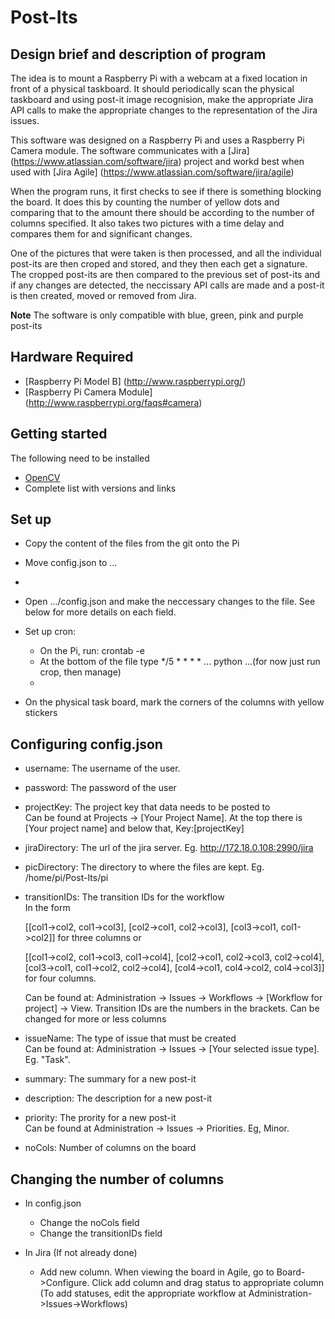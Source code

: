 Post-Its
========
Design brief and description of program 
---
The idea is to mount a Raspberry Pi with a webcam at a fixed location in front of a physical taskboard. It should periodically scan the physical taskboard and using post-it image recognision, make the appropriate Jira API calls to make the appropriate changes to the representation of the Jira issues.

This software was designed on a Raspberry Pi and uses a Raspberry Pi Camera module. The software communicates with a [Jira] (https://www.atlassian.com/software/jira) project and workd best when used with [Jira Agile] (https://www.atlassian.com/software/jira/agile)

When the program runs, it first checks to see if there is something blocking the board. It does this by counting the number of yellow dots and comparing that to the amount there should be according to the number of columns specified. It also takes two pictures with a time delay and compares them for and significant changes. 

One of the pictures that were taken is then processed, and all the individual post-its are then croped and stored, and they then each get a signature. The cropped post-its are then compared to the previous set of post-its and if any changes are detected, the neccissary API calls are made and a post-it is then created, moved or removed from Jira.

**Note** The software is only compatible with blue, green, pink and purple post-its

Hardware Required
---
- [Raspberry Pi Model B] (http://www.raspberrypi.org/)
- [Raspberry Pi Camera Module] (http://www.raspberrypi.org/faqs#camera)

Getting started
---
The following need to be installed

- [OpenCV](http://google.com)
- Complete list with versions and links

Set up
--
- Copy the content of the files from the git onto the Pi
- Move config.json to ...
-
- Open .../config.json and make the neccessary changes to the file. See below for more details on each field.
- Set up cron:

  - On the Pi, run: crontab -e  
  - At the bottom of the file type */5 * * * * ... python ...(for now just run crop, then manage)
  - 
- On the physical task board, mark the corners of the columns with yellow stickers


Configuring config.json
---

- username:  The username of the user.

- password:  The password of the user

- projectKey:  The project key that data needs to be posted to  
  Can be found at Projects -> [Your Project Name]. At the top there is [Your project name] and below that, Key:[projectKey]
  
- jiraDirectory: The url of the jira server. Eg. http://172.18.0.108:2990/jira

- picDirectory:  The directory to where the files are kept. Eg. /home/pi/Post-Its/pi

- transitionIDs: The transition IDs for the workflow  
  In the form 
  
  [[col1->col2, col1->col3], [col2->col1, col2->col3], [col3->col1, col1->col2]] for three columns or 
  
  [[col1->col2, col1->col3, col1->col4], [col2->col1, col2->col3, col2->col4], [col3->col1, col1->col2, col2->col4], [col4->col1, col4->col2, col4->col3]] for four columns. 

  Can be found at: Administration -> Issues -> Workflows -> [Workflow for project] -> View. Transition IDs are the numbers in the brackets. Can be changed for more or less columns

- issueName: The type of issue that must be created  
  Can be found at: Administration -> Issues -> [Your selected issue type]. Eg. "Task".

- summary: The summary for a new post-it

- description: The description for a new post-it

- priority:  The prority for a new post-it  
  Can be found at Administration -> Issues -> Priorities. Eg, Minor.

- noCols:  Number of columns on the board

Changing the number of columns
--
- In config.json
  - Change the noCols field
  - Change the transitionIDs field

- In Jira (If not already done)
  - Add new column. When viewing the board in Agile, go to Board->Configure. Click add column and drag status to appropriate column (To add statuses, edit the appropriate workflow at Administration->Issues->Workflows)
